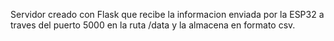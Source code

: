 Servidor creado con Flask que recibe la informacion enviada por la ESP32 a traves del puerto 5000 en la ruta /data y la almacena en formato csv.